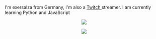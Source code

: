 I'm exersalza from Germany, I'm also a <a href="https://twitch.tv/exersalza">Twitch </a> streamer. I am currently learning Python and JavaScript


<p align=center>  
  <img align=center src="https://github-readme-stats.vercel.app/api?username=exersalza&show_icons=true&theme=radical">
</p>

<p align=center>  
  <img align=center src="https://github-readme-stats.vercel.app/api/top-langs/?username=exersalza&theme=radical">
</p>
